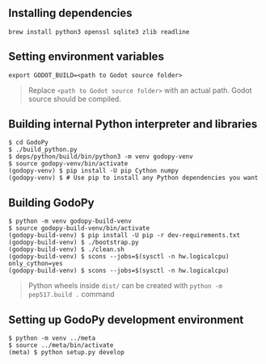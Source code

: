 ## Installing dependencies
```
brew install python3 openssl sqlite3 zlib readline
```

## Setting environment variables
```
export GODOT_BUILD=<path to Godot source folder>
```
> Replace `<path to Godot source folder>` with an actual path. Godot source should be compiled.


## Building internal Python interpreter and libraries
```
$ cd GodoPy
$ ./build_python.py
$ deps/python/build/bin/python3 -m venv godopy-venv
$ source godopy-venv/bin/activate
(godopy-venv) $ pip install -U pip Cython numpy
(godopy-venv) $ # Use pip to install any Python dependencies you want
```

## Building GodoPy
```
$ python -m venv godopy-build-venv
$ source godopy-build-venv/bin/activate
(godopy-build-venv) $ pip install -U pip -r dev-requirements.txt
(godopy-build-venv) $ ./bootstrap.py
(godopy-build-venv) $ ./clean.sh
(godopy-build-venv) $ scons --jobs=$(sysctl -n hw.logicalcpu) only_cython=yes
(godopy-build-venv) $ scons --jobs=$(sysctl -n hw.logicalcpu) 
```
> Python wheels inside `dist/` can be created with `python -m pep517.build .` command


## Setting up GodoPy development environment
```
$ python -m venv ../meta
$ source ../meta/bin/activate
(meta) $ python setup.py develop
```
